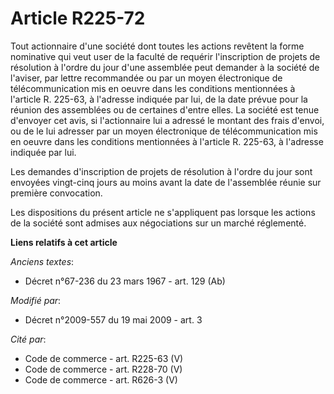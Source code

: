 # Article R225-72

Tout actionnaire d'une société dont toutes les actions revêtent la forme nominative qui veut user de la faculté de requérir
l'inscription de projets de résolution à l'ordre du jour d'une assemblée peut demander à la société de l'aviser, par lettre
recommandée ou par un moyen électronique de télécommunication mis en oeuvre dans les conditions mentionnées à l'article R.
225-63, à l'adresse indiquée par lui, de la date prévue pour la réunion des assemblées ou de certaines d'entre elles. La
société est tenue d'envoyer cet avis, si l'actionnaire lui a adressé le montant des frais d'envoi, ou de le lui adresser par
un moyen électronique de télécommunication mis en oeuvre dans les conditions mentionnées à l'article R. 225-63, à l'adresse
indiquée par lui.

Les demandes d'inscription de projets de résolution à l'ordre du jour sont envoyées vingt-cinq jours au moins avant la date
de l'assemblée réunie sur première convocation.

Les dispositions du présent article ne s'appliquent pas lorsque les actions de la société sont admises aux négociations sur
un marché réglementé.

**Liens relatifs à cet article**

_Anciens textes_:

  - Décret n°67-236 du 23 mars 1967 - art. 129 (Ab)

_Modifié par_:

  - Décret n°2009-557 du 19 mai 2009 - art. 3

_Cité par_:

  - Code de commerce - art. R225-63 (V)
  - Code de commerce - art. R228-70 (V)
  - Code de commerce - art. R626-3 (V)
